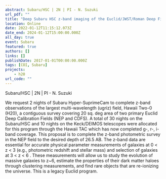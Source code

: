 ```yaml
---
abstract: Subaru/HSC | 2N | PI - N. Suzuki
url_pdf: ""
title: "Deep Subaru HSC z-band imaging of the Euclid/JWST/Roman Deep Field"
location: Online
date: 2022-01-12T11:15:12.073Z
date_end: 2024-01-12T15:00:00.000Z
all_day: true
event: Subaru
featured: true
authors: []
links: []
publishDate: 2017-01-01T00:00:00.000Z
tags: [COI, Subaru]
projects:
    - h20
url_code: ""
---
```

Subaru/HSC | 2N | PI - N. Suzuki

We request 2 nights of Subaru Hyper-SuprimeCam to complete z-band observations of the largest multi-wavelength (ugriz) field, Hawaii Two-0 (H20), a contiguous survey covering 20 sq. deg area of two primary Euclid Deep Calibration Fields (NEP and CDFS). A total of 30 nights on the Subaru/HSC and 10 nights on the Keck/DEIMOS telescopes were allocated for this program through the Hawaii TAC which has now completed g-, r-, i- band coverage. This proposal is to complete the z-band photometric survey in the NEP field to the desired depth of 26.5 AB. The z-band data are essential for accurate physical parameter measurements of galaxies at 0 < z < 3 (e.g., photometric redshift and stellar mass) and selection of galaxies at 3 < z < 6  . These measurements will allow us to study the evolution of massive galaxies to z~6, estimate the properties of their dark matter haloes through clustering measurements, and find rare objects that are re-ionizing the universe. This is a legacy Euclid program. 